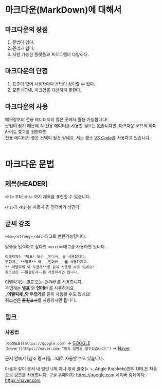 # 마크다운(MarkDown)에 대해서
## 마크다운의 장점
1. 문법이 쉽다.  
2. 관리가 쉽다.  
3. 지원 가능한 플랫폼과 프로그램이 다양하다.  

## 마크다운의 단점
1. 표준이 없어 사용자마다 문법이 상이할 수 있다.
2. 모든 HTML 마크업을 대신하지 못한다.

## 마크다운의 사용
메모장부터 전용 에디터까지 많은 곳에서 활용 가능합니다!  
문법이 쉽기 때문에 꼭 전용 에디터를 사용할 필요는 없습니다만, 마크다운 코드의 하이라이트 효과를 원한다면  
전용 에디터가 좋은 선택이 될것 같네요.
저는 평소 [VS Code](https://code.visualstudio.com/)를 사용하고 있습니다.
<br>
<br>

# 마크다운 문법


## 제목(HEADER)
`<h1>` 부터 `<h6>` 까지 제목을 표현할 수 있습니다.

`<h1>`과 `<h2>`는 사용시 긴 언더바가 생긴다.

## 글씨 강조
`<em>`,`<strong>`,`<del>`태그로 변환가능합니다.

밑줄을 입력하고 싶다면 `<u></u>`태그를 사용하면 됩니다.
```
이텔릭체는 *별표* 또는 _언더바_ 를 사용합니다.  
두껍게는 **별표** 와 __언더바__ 를 사용하지요.  
**_이텔릭체_와 두껍게**를 같이 사용할 수도 있네요!  
취소선은 ~~물결표시~~를 사용하시면 됩니다. 
```  

이텔릭체는 *별표* 또는 _언더바_ 를 사용합니다.  
두껍게는 **별표** 와 __언더바__ 를 사용하지요.  
**_이텔릭체_와 두껍게**를 같이 사용할 수도 있네요!  
취소선은 ~~물결표시~~를 사용하시면 됩니다.  

## 링크
### 사용법
```[GOOGLE](https://google.com)``` -> [GOOGLE](https://google.com)  
```[Naver](https://naver.com "링크 설명을 할수있습니다!")``` -> [Naver](https://naver.com "링크 설명을 할수있습니다!")

문서 안에서 [참조 링크]를 그대로 사용할 수도 있습니다.

다음과 같이 문서 내 일반 URL이나 꺾쇠 괄호(`< >`, Angle Brackets)안의 URL은 자동으로 링크를 사용합니다.
구글 홈페이지: https://google.com
네이버 홈페이지: <https://naver.com>